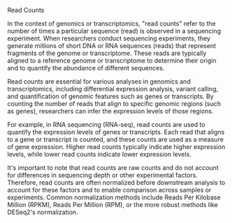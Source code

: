 Read Counts

In the context of genomics or transcriptomics, "read counts" refer to the number of times a particular sequence (read) is observed in a sequencing experiment. When researchers conduct sequencing experiments, they generate millions of short DNA or RNA sequences (reads) that represent fragments of the genome or transcriptome. These reads are typically aligned to a reference genome or transcriptome to determine their origin and to quantify the abundance of different sequences. 

Read counts are essential for various analyses in genomics and transcriptomics, including differential expression analysis, variant calling, and quantification of genomic features such as genes or transcripts. By counting the number of reads that align to specific genomic regions (such as genes), researchers can infer the expression levels of those regions. 

For example, in RNA sequencing (RNA-seq), read counts are used to quantify the expression levels of genes or transcripts. Each read that aligns to a gene or transcript is counted, and these counts are used as a measure of gene expression. Higher read counts typically indicate higher expression levels, while lower read counts indicate lower expression levels. 

It's important to note that read counts are raw counts and do not account for differences in sequencing depth or other experimental factors. Therefore, read counts are often normalized before downstream analysis to account for these factors and to enable comparison across samples or experiments. Common normalization methods include Reads Per Kilobase Million (RPKM), Reads Per Million (RPM), or the more robust methods like DESeq2's normalization.
